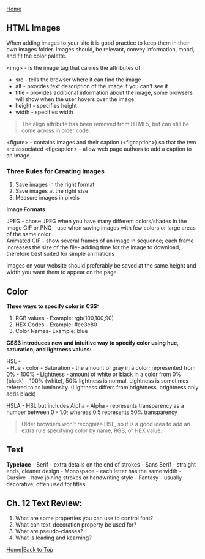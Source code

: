 [Home](README.md)  

## HTML Images

When adding images to your site it is good practice to keep them in their own images folder. Images should, be relevant, convey information, mood, and fit the color palette.

\<img> - is the image tag that carries the attributes of:
  - src - tells the browser where it can find the image
  - alt - provides text description of the image if you can't see it
  - title - provides additional information about the image, some browsers will show when the user hovers over the image
  - height - specifies height
  - width - specifies width  

  > The align attribute has been removed from HTML5, but can still be come across in older code.  

\<figure> - contains images and their caption (\<figcaption>) so that the two are associated
\<figcaption> - allow web page authors to add a caption to an image

### Three Rules for Creating Images
  1. Save images in the right format
  1. Save images at the right size
  1. Measure images in pixels

**Image Formats**  

JPEG - chose JPEG when you have many different colors/shades in the image
GIF or PNG - use when saving images with few colors or large areas of the same color  
Animated GIF - show several frames of an image in sequence; each frame increases the size of the file- adding time for the image to download, therefore best suited for simple animations

Images on your website should preferably be saved at the same height and width you want them to appear on the page.

## Color

**Three ways to specify color in CSS:**  

  1. RGB values - Example: rgb(100,100,90)
  1. HEX Codes - Example: #ee3e80
  1. Color Names- Example: blue  

  **CSS3 introduces new and intuitive way to specify color using hue, saturation, and lightness values:**  

   HSL -  
    - Hue - color
    - Saturation - the amount of gray in a color; represented from 0% - 100%
    - Lightness - amount of white or black in a color from 0% (black) - 100% (white), 50% lightness is normal. Lightness is sometimes referred to as luminosity. (Lightness differs from brightness, brightness only adds black)

   HSLA - HSL but includes Alpha
    - Alpha - represents transparency as a number between 0 - 1.0; whereas 0.5 represents 50% transparency

  > Older browsers won't recognize HSL, so it is a good idea to add an extra rule specifying color by name, RGB, or HEX value.

## Text
  **Typeface**
    - Serif - extra details on the end of strokes
    - Sans Serif - straight ends, cleaner design
    - Monospace - each letter has the same width
    - Cursive - have joining strokes or handwriting style
    - Fantasy - usually decorative, often used for titles

## Ch. 12 Text Review:

1. What are some properties you can use to control font?
1. What can text-decoration property be used for?
1. What are pseudo-classes?
1. What is leading and kearning?  

[Home](README.md)|[Back to Top](class-05.md)